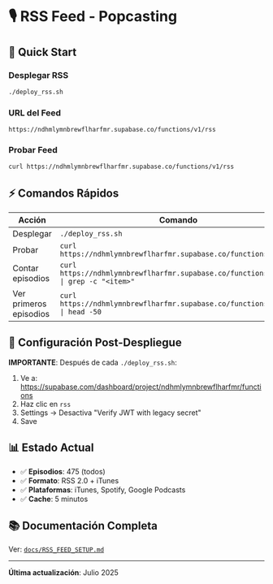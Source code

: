 # 🎙️ RSS Feed - Popcasting

## 🚀 Quick Start

### Desplegar RSS
```bash
./deploy_rss.sh
```

### URL del Feed
```
https://ndhmlymnbrewflharfmr.supabase.co/functions/v1/rss
```

### Probar Feed
```bash
curl https://ndhmlymnbrewflharfmr.supabase.co/functions/v1/rss
```

## ⚡ Comandos Rápidos

| Acción | Comando |
|--------|---------|
| Desplegar | `./deploy_rss.sh` |
| Probar | `curl https://ndhmlymnbrewflharfmr.supabase.co/functions/v1/rss` |
| Contar episodios | `curl https://ndhmlymnbrewflharfmr.supabase.co/functions/v1/rss \| grep -c "<item>"` |
| Ver primeros episodios | `curl https://ndhmlymnbrewflharfmr.supabase.co/functions/v1/rss \| head -50` |

## 🔧 Configuración Post-Despliegue

**IMPORTANTE**: Después de cada `./deploy_rss.sh`:

1. Ve a: https://supabase.com/dashboard/project/ndhmlymnbrewflharfmr/functions
2. Haz clic en `rss`
3. Settings → Desactiva "Verify JWT with legacy secret"
4. Save

## 📊 Estado Actual

- ✅ **Episodios**: 475 (todos)
- ✅ **Formato**: RSS 2.0 + iTunes
- ✅ **Plataformas**: iTunes, Spotify, Google Podcasts
- ✅ **Cache**: 5 minutos

## 📚 Documentación Completa

Ver: [`docs/RSS_FEED_SETUP.md`](docs/RSS_FEED_SETUP.md)

---

**Última actualización**: Julio 2025 